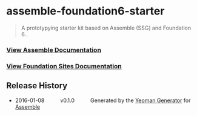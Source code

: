 # assemble-foundation6-starter

> A prototypying starter kit based on Assemble (SSG) and Foundation 6..

### [View Assemble Documentation](http://assemble.io/)

<!-- Assemble is a component and static site generator that makes it dead simple to build modular sites, documentation and components from reusable templates and data.

* Documentation
* Plugins - Plugins extend the core functionality of Assemble.
* Helpers - Documentation for the helpers in the [handlebars-helpers](http://github.com/assemble/handlebars-helpers) library.

## Contributing
All contributions are welcome! The simplest way to show your support for this project is to **"star" it**. Please see [Contributing to Assemble](http://assemble.io/contributing) for more information. -->

### [View Foundation Sites Documentation](http://foundation.zurb.com/sites/docs/)

## Release History
 * 2016-01-08   v0.1.0   Generated by the [Yeoman Generator](https://github.com/assemble/generator-assemble) for [Assemble](http://assemble.io)
